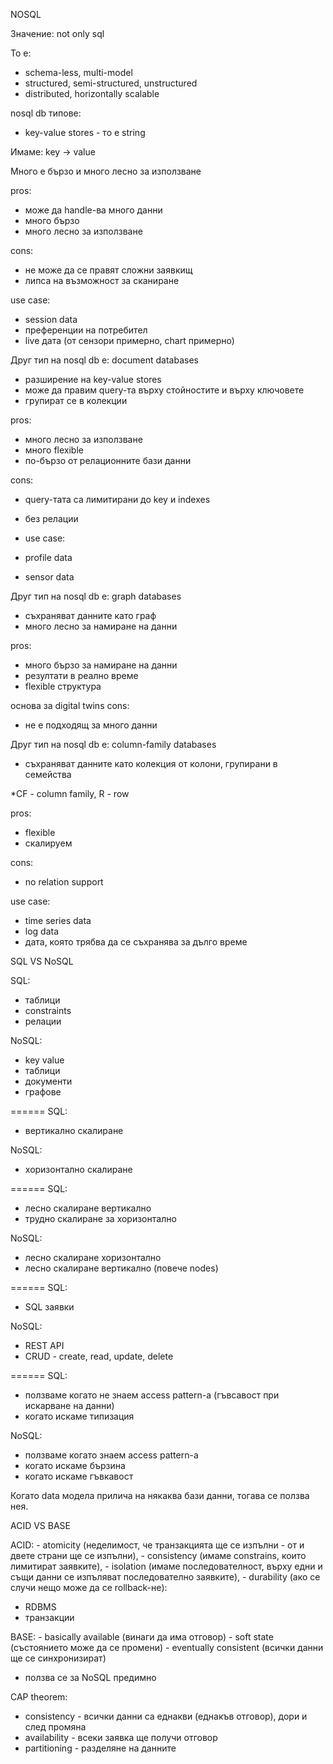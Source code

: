 NOSQL

Значение: not only sql

То е:
- schema-less, multi-model
- structured, semi-structured, unstructured
- distributed, horizontally scalable

nosql db типове:
- key-value stores - то е string

Имаме:
key -> value

Много е бързо и много лесно за използване


pros:
- може да handle-ва много данни
- много бързо
- много лесно за използване

cons:
- не може да се правят сложни заявкищ
- липса на възможност за сканиране

use case:
- session data
- преференции на потребител
- live дата (от сензори примерно, chart примерно)


Друг тип на nosql db е: document databases
- разширение на key-value stores
- може да правим query-та върху стойностите и върху ключовете
- групират се в колекции

pros:
- много лесно за използване
- много flexible
- по-бързо от релационните бази данни

cons:
- query-тата са лимитирани до key и indexes
- без релации

- use case:
- profile data
- sensor data

Друг тип на nosql db е: graph databases
- съхраняват данните като граф
- много лесно за намиране на данни

pros:
- много бързо за намиране на данни
- резултати в реално време
- flexible структура

основа за digital twins
cons:
- не е подходящ за много данни

Друг тип на nosql db е: column-family databases
- съхраняват данните като колекция от колони, групирани в семейства

*CF - column family, R - row

pros:
- flexible
- скалируем

cons:
- no relation support

use case:
- time series data
- log data
- дата, която трябва да се съхранява за дълго време





SQL VS NoSQL

SQL:
- таблици
- constraints
- релации

NoSQL:
- key value
- таблици
- документи
- графове


======
SQL:
- вертикално скалиране

NoSQL:
- хоризонтално скалиране

======
SQL:
- лесно скалиране вертикално
- трудно скалиране за хоризонтално

NoSQL:
- лесно скалиране хоризонтално
- лесно скалиране вертикално (повече nodes)

======
SQL:
- SQL заявки

NoSQL:
- REST API
- CRUD - create, read, update, delete

======
SQL:
- ползваме когато не знаем access pattern-а (гъвсавост при искарване на данни)
- когато искаме типизация

NoSQL:
- ползваме когато знаем access pattern-а
- когато искаме бързина
- когато искаме гъвкавост

Когато data модела прилича на някаква бази данни, тогава се ползва нея.


ACID VS BASE

ACID:
    - atomicity (неделимост, че транзакцията ще се изпълни - от и двете страни ще се изпълни), 
    - consistency (имаме constrains, които лимитират заявките), 
    - isolation (имаме последователност, върху едни и същи данни се изпъляват последователно заявките), 
    - durability (ако се случи нещо може да се rollback-не):
- RDBMS
- транзакции

BASE:
    - basically available (винаги да има отговор)
    - soft state (състоянието може да се промени)
    - eventually consistent (всички данни ще се синхронизират)

- ползва се за NoSQL предимно

CAP theorem:
- consistency - всички данни са еднакви (еднакъв отговор), дори и след промяна
- availability - всеки заявка ще получи отговор
- partitioning - разделяне на данните